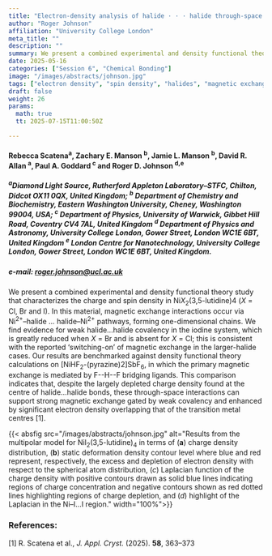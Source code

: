 ```yaml
---
title: "Electron-density analysis of halide · · · halide through-space magnetic exchange"
author: "Roger Johnson"
affiliation: "University College London"
meta_title: ""
description: ""
summary: We present a combined experimental and density functional theory study that characterizes the charge and spin density in Ni*X*<sub>2</sub>(3,5-lutidine)4 (*X* = Cl, Br and I). In this material, magnetic exchange interactions occur via Ni<sup>2+</sup>–halide … halide–Ni<sup>2+</sup> pathways, forming one-dimensional chains.
date: 2025-05-16  
categories: ["Session 6", "Chemical Bonding"]
image: "/images/abstracts/johnson.jpg"
tags: ["electron density", "spin density", "halides", "magnetic exchange", "DFT"]
draft: false
weight: 26
params:
  math: true
  tt: 2025-07-15T11:00:50Z

---
```


#### Rebecca Scatena<sup>a</sup>, Zachary E. Manson <sup>b</sup>, Jamie L. Manson <sup>b</sup>, David R. Allan <sup>a</sup>, Paul A. Goddard <sup>c</sup> and Roger D. Johnson <sup>d,e</sup>


##### <sup>a</sup>Diamond Light Source, Rutherford Appleton Laboratory–STFC, Chilton, Didcot OX11 0QX, United Kingdom; <sup>b</sup> Department of Chemistry and Biochemistry, Eastern Washington University, Cheney, Washington 99004, USA; <sup>c</sup> Department of Physics, University of Warwick, Gibbet Hill Road, Coventry CV4 7AL, United Kingdom <sup>d</sup> Department of Physics and Astronomy, University College London, Gower Street, London WC1E 6BT, United Kingdom <sup>e</sup> London Centre for Nanotechnology, University College London, Gower Street, London WC1E 6BT, United Kingdom.


##### e-mail: roger.johnson@ucl.ac.uk

We present a combined experimental and density functional theory study that characterizes the charge and spin density in Ni*X*<sub>2</sub>(3,5-lutidine)4 (*X* = Cl, Br and I). In this material, magnetic exchange interactions occur via Ni<sup>2+</sup>–halide … halide–Ni<sup>2+</sup> pathways, forming one-dimensional chains. We find evidence for weak halide…halide covalency in the iodine system, which is greatly reduced when *X* = Br and is absent for *X* = Cl; this is consistent with the reported ‘switching-on’ of magnetic exchange in the larger-halide cases. Our results are benchmarked against density functional theory calculations on [NiHF<sub>2</sub>-(pyrazine)2]SbF<sub>6</sub>, in which the primary magnetic exchange is mediated by F--H--F bridging ligands. This comparison indicates that, despite the largely depleted charge density found at the centre of halide…halide bonds, these through-space interactions can support strong magnetic exchange gated by weak covalency and enhanced by significant electron density overlapping that of the transition metal centres [1].


{{< absfig src="/images/abstracts/johnson.jpg" alt="Results from the multipolar model for NiI<sub>2</sub>(3,5-lutidine)<sub>4</sub> in terms of (**a**) charge density distribution, (**b**) static deformation density contour level where blue and red represent, respectively, the excess and depletion of electron density with respect to the spherical atom distribution, (*c*) Laplacian function of the charge density with positive contours drawn as solid blue lines indicating regions of charge concentration and negative contours shown as red dotted lines highlighting regions of charge depletion, and (*d*) highlight of the Laplacian in the Ni–I…I region." width="100%">}}

### References:

[1] R. Scatena et al., *J. Appl. Cryst.* (2025). **58**, 363–373  
